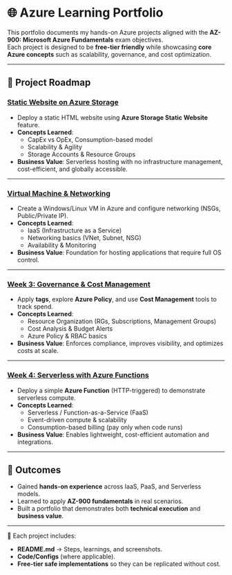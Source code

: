 # 🌐 Azure Learning Portfolio

This portfolio documents my hands-on Azure projects aligned with the **AZ-900: Microsoft Azure Fundamentals** exam objectives.  
Each project is designed to be **free-tier friendly** while showcasing **core Azure concepts** such as scalability, governance, and cost optimization.  

---

## 📑 Project Roadmap

### [Static Website on Azure Storage](./static-website-azure-storage%20/README.md)
- Deploy a static HTML website using **Azure Storage Static Website** feature.  
- **Concepts Learned**:  
  - CapEx vs OpEx, Consumption-based model  
  - Scalability & Agility  
  - Storage Accounts & Resource Groups  
- **Business Value**: Serverless hosting with no infrastructure management, cost-efficient, and globally accessible.

---

### [Virtual Machine & Networking](./virtual-machine-networking%20/README.md)
- Create a Windows/Linux VM in Azure and configure networking (NSGs, Public/Private IP).  
- **Concepts Learned**:  
  - IaaS (Infrastructure as a Service)  
  - Networking basics (VNet, Subnet, NSG)  
  - Availability & Monitoring  
- **Business Value**: Foundation for hosting applications that require full OS control.

---

### [Week 3: Governance & Cost Management](week3-governance-costs/README.md)
- Apply **tags**, explore **Azure Policy**, and use **Cost Management** tools to track spend.  
- **Concepts Learned**:  
  - Resource Organization (RGs, Subscriptions, Management Groups)  
  - Cost Analysis & Budget Alerts  
  - Azure Policy & RBAC basics  
- **Business Value**: Enforces compliance, improves visibility, and optimizes costs at scale.

---

### [Week 4: Serverless with Azure Functions](week4-serverless/README.md)
- Deploy a simple **Azure Function** (HTTP-triggered) to demonstrate serverless compute.  
- **Concepts Learned**:  
  - Serverless / Function-as-a-Service (FaaS)  
  - Event-driven compute & scalability  
  - Consumption-based billing (pay only when code runs)  
- **Business Value**: Enables lightweight, cost-efficient automation and integrations.

---

## 🎯 Outcomes
- Gained **hands-on experience** across IaaS, PaaS, and Serverless models.  
- Learned to apply **AZ-900 fundamentals** in real scenarios.  
- Built a portfolio that demonstrates both **technical execution** and **business value**.  

---

📌 Each project includes:
- **README.md** → Steps, learnings, and screenshots.  
- **Code/Configs** (where applicable).  
- **Free-tier safe implementations** so they can be replicated without cost.
